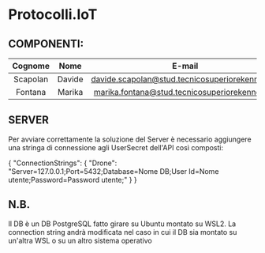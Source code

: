 # Protocolli.IoT

## COMPONENTI:

|Cognome | Nome | E-mail|
|:-:|:-:|:-:|
| Scapolan | Davide | davide.scapolan@stud.tecnicosuperiorekennedy.it |
| Fontana | Marika | marika.fontana@stud.tecnicosuperiorekennedy.it |

## SERVER
Per avviare correttamente la soluzione del Server è necessario aggiungere una stringa di connessione agli UserSecret dell'API così composti:

{ "ConnectionStrings": { "Drone": "Server=127.0.0.1;Port=5432;Database=Nome DB;User Id=Nome utente;Password=Password utente;" } }

## N.B.
Il DB è un DB PostgreSQL fatto girare su Ubuntu montato su WSL2. La connection string andrà modificata nel caso in cui il DB sia montato su un'altra WSL o su un altro sistema operativo
